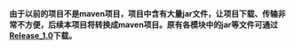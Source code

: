 **由于以前的项目不是maven项目，项目中含有大量jar文件，让项目下载、传输非常不方便，后续本项目将转换成maven项目。原有各模块中的jar等文件可通过[Release_1.0](https://github.com/zxiaofan/OpenSource_Study/releases)下载。**